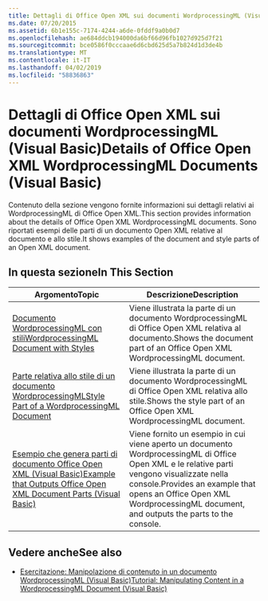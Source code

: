 ```yaml
---
title: Dettagli di Office Open XML sui documenti WordprocessingML (Visual Basic)
ms.date: 07/20/2015
ms.assetid: 6b1e155c-7174-4244-a6de-0fddf9a0b0d7
ms.openlocfilehash: ae684ddcb194000da6bf66d96fb1027d925d7f21
ms.sourcegitcommit: bce0586f0cccaae6d6cbd625d5a7b824d1d3de4b
ms.translationtype: MT
ms.contentlocale: it-IT
ms.lasthandoff: 04/02/2019
ms.locfileid: "58836863"
---
```

# <a name="details-of-office-open-xml-wordprocessingml-documents-visual-basic"></a><span data-ttu-id="a69af-102">Dettagli di Office Open XML sui documenti WordprocessingML (Visual Basic)</span><span class="sxs-lookup"><span data-stu-id="a69af-102">Details of Office Open XML WordprocessingML Documents (Visual Basic)</span></span>
<span data-ttu-id="a69af-103">Contenuto della sezione vengono fornite informazioni sui dettagli relativi ai WordprocessingML di Office Open XML.</span><span class="sxs-lookup"><span data-stu-id="a69af-103">This section provides information about the details of Office Open XML WordprocessingML documents.</span></span> <span data-ttu-id="a69af-104">Sono riportati esempi delle parti di un documento Open XML relative al documento e allo stile.</span><span class="sxs-lookup"><span data-stu-id="a69af-104">It shows examples of the document and style parts of an Open XML document.</span></span>  
  
## <a name="in-this-section"></a><span data-ttu-id="a69af-105">In questa sezione</span><span class="sxs-lookup"><span data-stu-id="a69af-105">In This Section</span></span>  
  
|<span data-ttu-id="a69af-106">Argomento</span><span class="sxs-lookup"><span data-stu-id="a69af-106">Topic</span></span>|<span data-ttu-id="a69af-107">Descrizione</span><span class="sxs-lookup"><span data-stu-id="a69af-107">Description</span></span>|  
|-----------|-----------------|  
|[<span data-ttu-id="a69af-108">Documento WordprocessingML con stili</span><span class="sxs-lookup"><span data-stu-id="a69af-108">WordprocessingML Document with Styles</span></span>](../../../../visual-basic/programming-guide/concepts/linq/wordprocessingml-document-with-styles.md)|<span data-ttu-id="a69af-109">Viene illustrata la parte di un documento WordprocessingML di Office Open XML relativa al documento.</span><span class="sxs-lookup"><span data-stu-id="a69af-109">Shows the document part of an Office Open XML WordprocessingML document.</span></span>|  
|[<span data-ttu-id="a69af-110">Parte relativa allo stile di un documento WordprocessingML</span><span class="sxs-lookup"><span data-stu-id="a69af-110">Style Part of a WordprocessingML Document</span></span>](../../../../visual-basic/programming-guide/concepts/linq/style-part-of-a-wordprocessingml-document.md)|<span data-ttu-id="a69af-111">Viene illustrata la parte di un documento WordprocessingML di Office Open XML relativa allo stile.</span><span class="sxs-lookup"><span data-stu-id="a69af-111">Shows the style part of an Office Open XML WordprocessingML document.</span></span>|  
|[<span data-ttu-id="a69af-112">Esempio che genera parti di documento Office Open XML (Visual Basic)</span><span class="sxs-lookup"><span data-stu-id="a69af-112">Example that Outputs Office Open XML Document Parts (Visual Basic)</span></span>](../../../../visual-basic/programming-guide/concepts/linq/example-that-outputs-office-open-xml-document-parts.md)|<span data-ttu-id="a69af-113">Viene fornito un esempio in cui viene aperto un documento WordprocessingML di Office Open XML e le relative parti vengono visualizzate nella console.</span><span class="sxs-lookup"><span data-stu-id="a69af-113">Provides an example that opens an Office Open XML WordprocessingML document, and outputs the parts to the console.</span></span>|  
  
## <a name="see-also"></a><span data-ttu-id="a69af-114">Vedere anche</span><span class="sxs-lookup"><span data-stu-id="a69af-114">See also</span></span>

- [<span data-ttu-id="a69af-115">Esercitazione: Manipolazione di contenuto in un documento WordprocessingML (Visual Basic)</span><span class="sxs-lookup"><span data-stu-id="a69af-115">Tutorial: Manipulating Content in a WordprocessingML Document (Visual Basic)</span></span>](../../../../visual-basic/programming-guide/concepts/linq/tutorial-manipulating-content-in-a-wordprocessingml-document.md)
